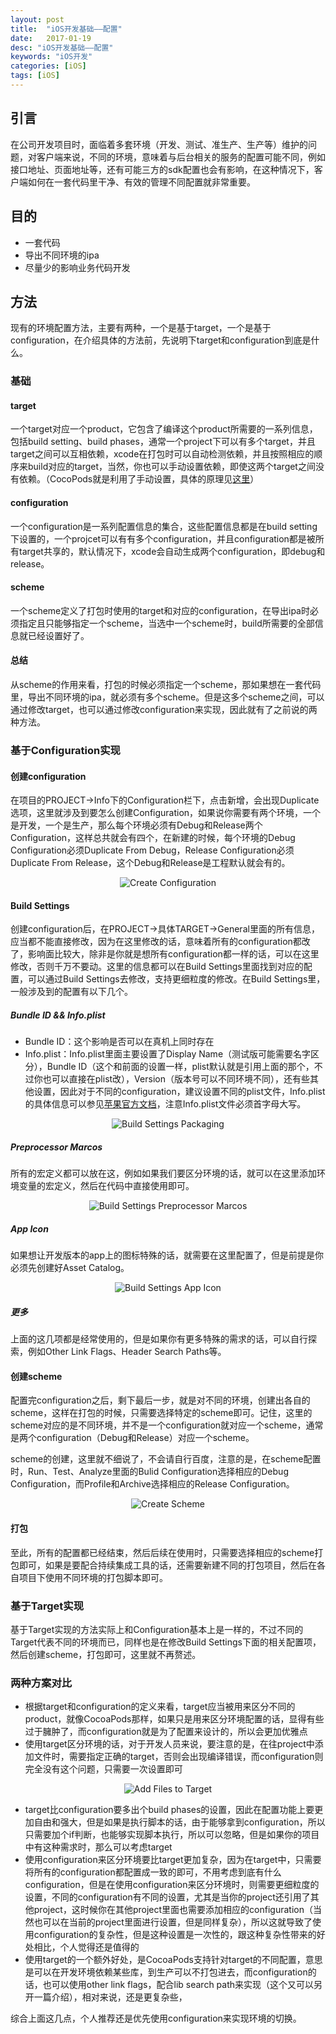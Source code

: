 ```yaml
---
layout: post
title:  "iOS开发基础——配置"
date:   2017-01-19
desc: "iOS开发基础——配置"
keywords: "iOS开发"
categories: [iOS]
tags: [iOS]
---
```


## 引言

在公司开发项目时，面临着多套环境（开发、测试、准生产、生产等）维护的问题，对客户端来说，不同的环境，意味着与后台相关的服务的配置可能不同，例如接口地址、页面地址等，还有可能三方的sdk配置也会有影响，在这种情况下，客户端如何在一套代码里干净、有效的管理不同配置就非常重要。

## 目的

* 一套代码
* 导出不同环境的ipa
* 尽量少的影响业务代码开发

## 方法

现有的环境配置方法，主要有两种，一个是基于target，一个是基于configuration，在介绍具体的方法前，先说明下target和configuration到底是什么。

### 基础

#### target

一个target对应一个product，它包含了编译这个product所需要的一系列信息，包括build setting、build phases，通常一个project下可以有多个target，并且target之间可以互相依赖，xcode在打包时可以自动检测依赖，并且按照相应的顺序来build对应的target，当然，你也可以手动设置依赖，即使这两个target之间没有依赖。（CocoPods就是利用了手动设置，具体的原理见[这里](http://www.jianshu.com/p/ad2e37e741bb)）

#### configuration

一个configuration是一系列配置信息的集合，这些配置信息都是在build setting下设置的，一个projcet可以有有多个configuration，并且configuration都是被所有target共享的，默认情况下，xcode会自动生成两个configuration，即debug和release。

#### scheme

一个scheme定义了打包时使用的target和对应的configuration，在导出ipa时必须指定且只能够指定一个scheme，当选中一个scheme时，build所需要的全部信息就已经设置好了。

#### 总结

从scheme的作用来看，打包的时候必须指定一个scheme，那如果想在一套代码里，导出不同环境的ipa，就必须有多个scheme。但是这多个scheme之间，可以通过修改target，也可以通过修改configuration来实现，因此就有了之前说的两种方法。

### 基于Configuration实现

#### 创建configuration

在项目的PROJECT->Info下的Configuration栏下，点击新增，会出现Duplicate选项，这里就涉及到要怎么创建Configuration，如果说你需要有两个环境，一个是开发，一个是生产，那么每个环境必须有Debug和Release两个Configuration，这样总共就会有四个，在新建的时候，每个环境的Debug Configuration必须Duplicate From Debug，Release Configuration必须Duplicate From Release，这个Debug和Release是工程默认就会有的。

<div align='center'>
<img src="{{site.baseurl}}{{ site.img_path }}/iOS_Develop_Foundation_Configuration/configuration-create.png" alt="Create Configuration"/>
</div>

#### Build Settings

创建configuration后，在PROJECT->具体TARGET->General里面的所有信息，应当都不能直接修改，因为在这里修改的话，意味着所有的configuration都改了，影响面比较大，除非是你就是想所有configuration都一样的话，可以在这里修改，否则千万不要动。这里的信息都可以在Build Settings里面找到对应的配置，可以通过Build Settings去修改，支持更细粒度的修改。在Build Settings里，一般涉及到的配置有以下几个。

##### Bundle ID && Info.plist

* Bundle ID：这个影响是否可以在真机上同时存在 
* Info.plist：Info.plist里面主要设置了Display Name（测试版可能需要名字区分），Bundle ID（这个和前面的设置一样，plist默认就是引用上面的那个，不过你也可以直接在plist改），Version（版本号可以不同环境不同），还有些其他设置，因此对于不同的configuration，建议设置不同的plist文件，Info.plist的具体信息可以参见[苹果官方文档](https://developer.apple.com/library/content/documentation/General/Reference/InfoPlistKeyReference/Articles/AboutInformationPropertyListFiles.html)，注意Info.plist文件必须首字母大写。 

<div align='center'>
<img src="{{site.baseurl}}{{ site.img_path }}/iOS_Develop_Foundation_Configuration/configuration-build-settings-packaging.png" alt="Build Settings Packaging"/>
</div>

##### Preprocessor Marcos

所有的宏定义都可以放在这，例如如果我们要区分环境的话，就可以在这里添加环境变量的宏定义，然后在代码中直接使用即可。

<div align='center'>
<img src="{{site.baseurl}}{{ site.img_path }}/iOS_Develop_Foundation_Configuration/configuration-preprocessor-marcos.png" alt="Build Settings Preprocessor Marcos"/>
</div>

##### App Icon

如果想让开发版本的app上的图标特殊的话，就需要在这里配置了，但是前提是你必须先创建好Asset Catalog。

<div align='center'>
<img src="{{site.baseurl}}{{ site.img_path }}/iOS_Develop_Foundation_Configuration/configuration-app-icon.png" alt="Build Settings App Icon"/>
</div>

##### 更多

上面的这几项都是经常使用的，但是如果你有更多特殊的需求的话，可以自行探索，例如Other Link Flags、Header Search Paths等。

#### 创建scheme

配置完configuration之后，剩下最后一步，就是对不同的环境，创建出各自的scheme，这样在打包的时候，只需要选择特定的scheme即可。记住，这里的scheme对应的是不同环境，并不是一个configuration就对应一个scheme，通常是两个configuration（Debug和Release）对应一个scheme。

scheme的创建，这里就不细说了，不会请自行百度，注意的是，在scheme配置时，Run、Test、Analyze里面的Bulid Configuration选择相应的Debug Configuration，而Profile和Archive选择相应的Release Configuration。

<div align='center'>
<img src="{{site.baseurl}}{{ site.img_path }}/iOS_Develop_Foundation_Configuration/configuration-scheme.png" alt="Create Scheme"/>
</div>

#### 打包

至此，所有的配置都已经结束，然后后续在使用时，只需要选择相应的scheme打包即可，如果是要配合持续集成工具的话，还需要新建不同的打包项目，然后在各自项目下使用不同环境的打包脚本即可。

### 基于Target实现

基于Target实现的方法实际上和Configuration基本上是一样的，不过不同的Target代表不同的环境而已，同样也是在修改Build Settings下面的相关配置项，然后创建scheme，打包即可，这里就不再赘述。

### 两种方案对比

* 根据target和configuration的定义来看，target应当被用来区分不同的product，就像CocoaPods那样，如果只是用来区分环境配置的话，显得有些过于臃肿了，而configuration就是为了配置来设计的，所以会更加优雅点
* 使用target区分环境的话，对于开发人员来说，要注意的是，在往project中添加文件时，需要指定正确的target，否则会出现编译错误，而configuration则完全没有这个问题，只需要一次设置即可

<div align='center'>
<img src="{{site.baseurl}}{{ site.img_path }}/iOS_Develop_Foundation_Configuration/target-add-file.png" alt="Add Files to Target"/>
</div>

* target比configuration要多出个build phases的设置，因此在配置功能上要更加自由和强大，但是如果是执行脚本的话，由于能够拿到configuration，所以只需要加个if判断，也能够实现脚本执行，所以可以忽略，但是如果你的项目中有这种需求时，那么可以考虑target
* 使用configuration来区分环境要比target更加复杂，因为在target中，只需要将所有的configuration都配置成一致的即可，不用考虑到底有什么configuration，但是在使用configuration来区分环境时，则需要更细粒度的设置，不同的configuration有不同的设置，尤其是当你的project还引用了其他project，这时候你在其他project里面也需要添加相应的configuration（当然也可以在当前的project里面进行设置，但是同样复杂），所以这就导致了使用configuration的复杂性，但是这种设置是一次性的，跟这种复杂性带来的好处相比，个人觉得还是值得的
* 使用target的一个额外好处，是CocoaPods支持针对target的不同配置，意思是可以在开发环境依赖某些库，到生产可以不打包进去，而configuration的话，也可以使用other link flags，配合lib search path来实现（这个又可以另开一篇介绍），相对来说，还是更复杂些，

综合上面这几点，个人推荐还是优先使用configuration来实现环境的切换。
